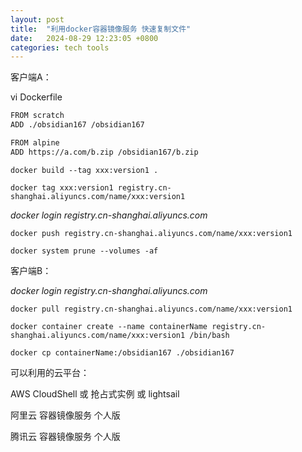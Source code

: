 ```yaml
---
layout: post
title:  "利用docker容器镜像服务 快速复制文件"
date:   2024-08-29 12:23:05 +0800
categories: tech tools
---  
```



客户端A：

vi Dockerfile  

```bash
FROM scratch
ADD ./obsidian167 /obsidian167
```

```bash
FROM alpine
ADD https://a.com/b.zip /obsidian167/b.zip
```

`docker build --tag xxx:version1 .`  

`docker tag xxx:version1 registry.cn-shanghai.aliyuncs.com/name/xxx:version1`  

*docker login registry.cn-shanghai.aliyuncs.com*  

`docker push registry.cn-shanghai.aliyuncs.com/name/xxx:version1`  

`docker system prune --volumes -af`

客户端B： 

*docker login registry.cn-shanghai.aliyuncs.com*  

`docker pull registry.cn-shanghai.aliyuncs.com/name/xxx:version1`  

`docker container create --name containerName registry.cn-shanghai.aliyuncs.com/name/xxx:version1 /bin/bash`  

`docker cp containerName:/obsidian167 ./obsidian167`  



可以利用的云平台：  

AWS CloudShell 或 抢占式实例 或 lightsail  

阿里云 容器镜像服务 个人版  

腾讯云 容器镜像服务 个人版  